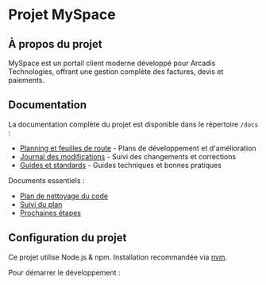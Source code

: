 # Projet MySpace

## À propos du projet

MySpace est un portail client moderne développé pour Arcadis Technologies, offrant une gestion complète des factures, devis et paiements.

## Documentation

La documentation complète du projet est disponible dans le répertoire `/docs` :

- [Planning et feuilles de route](/docs/planning/) - Plans de développement et d'amélioration
- [Journal des modifications](/docs/journal/) - Suivi des changements et corrections
- [Guides et standards](/docs/guidelines/) - Guides techniques et bonnes pratiques

Documents essentiels :
- [Plan de nettoyage du code](/docs/planning/PLAN-NETTOYAGE-CODE.md)
- [Suivi du plan](/docs/journal/SUIVI-PLAN-NETTOYAGE.md)
- [Prochaines étapes](/docs/planning/PLAN-PROCHAINE-PHASE-NETTOYAGE.md)

## Configuration du projet

Ce projet utilise Node.js & npm. Installation recommandée via [nvm](https://github.com/nvm-sh/nvm#installing-and-updating).

Pour démarrer le développement :
